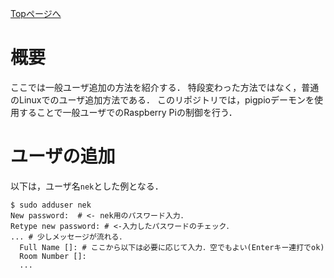 [Topページへ](README_JP.md)

# 概要
ここでは一般ユーザ追加の方法を紹介する．
特段変わった方法ではなく，普通のLinuxでのユーザ追加方法である．
このリポジトリでは，pigpioデーモンを使用することで一般ユーザでのRaspberry Piの制御を行う．

# ユーザの追加
以下は，ユーザ名`nek`とした例となる．

```shell
$ sudo adduser nek
New password:  # <- nek用のパスワード入力．
Retype new password: # <-入力したパスワードのチェック．
... # 少しメッセージが流れる．
  Full Name []: # ここから以下は必要に応じて入力．空でもよい(Enterキー連打でok)
  Room Number []:
  ...
```
